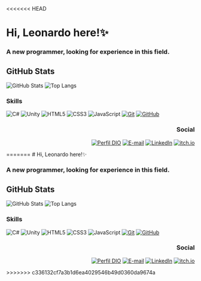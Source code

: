 <<<<<<< HEAD
# Hi, Leonardo here!✨

### A new programmer, looking for experience in this field.

## GitHub Stats

![GitHub Stats](https://github-readme-stats.vercel.app/api?username=leozende&bg_color=00000f&border_color=00FFFF&show_icons=true&icon_color=00f7ff&title_color=00FFFF&text_color=30A3DC)
![Top Langs](https://github-readme-stats-git-masterrstaa-rickstaa.vercel.app/api/top-langs/?username=leozende&bg_color=00000f&border_color=00FFFF&title_color=00FFFF&text_color=30A3DC)

### Skills

![C#](https://img.shields.io/badge/C%23-00000F?style=for-the-badge&logo=c-sharp&logoColor=823085)
![Unity](https://img.shields.io/badge/Unity-00000F?style=for-the-badge&logo=unity&logoColor=white)
![HTML5](https://img.shields.io/badge/HTML-00000F?style=for-the-badge&logo=html5&logoColor=30A3DC)
![CSS3](https://img.shields.io/badge/CSS3-00000F?style=for-the-badge&logo=css3&logoColor=E94D5F)
![JavaScript](https://img.shields.io/badge/JavaScript-00000F?style=for-the-badge&logo=javascript&logoColor=30A3DC)
[![Git](https://img.shields.io/badge/Git-00000F?style=for-the-badge&logo=git&logoColor=E94D5F)](https://git-scm.com/doc)
[![GitHub](https://img.shields.io/badge/GitHub-00000F?style=for-the-badge&logo=github&logoColor=30A3DC)](https://docs.github.com/)

<div style="text-align: right"> 

### Social

[![Perfil DIO](https://img.shields.io/badge/-My%20DIO%20Perfil-30A3DC?style=for-the-badge)](https://web.dio.me/users/leonardo_nakashima)
[![E-mail](https://img.shields.io/badge/-Email-00000F?style=for-the-badge&logo=microsoft-outlook&logoColor=E94D5F)](mailto:waterwhirl@hotmail.com)
[![LinkedIn](https://img.shields.io/badge/-LinkedIn-00000F?style=for-the-badge&logo=linkedin&logoColor=30A3DC)](https://www.linkedin.com/in/leonardo-rezende-nakashima/)
[![itch.io](https://img.shields.io/badge/-itch.io-00000F?style=for-the-badge&logo=itch.io&logoColor=E94D5F)](https://itch.io/profile/waterwhirl)

</div>
=======
# Hi, Leonardo here!✨

### A new programmer, looking for experience in this field.

## GitHub Stats

![GitHub Stats](https://github-readme-stats.vercel.app/api?username=leozende&bg_color=00000f&border_color=00FFFF&show_icons=true&icon_color=00f7ff&title_color=00FFFF&text_color=30A3DC)
![Top Langs](https://github-readme-stats-git-masterrstaa-rickstaa.vercel.app/api/top-langs/?username=leozende&bg_color=00000f&border_color=00FFFF&title_color=00FFFF&text_color=30A3DC)

### Skills

![C#](https://img.shields.io/badge/C%23-00000F?style=for-the-badge&logo=c-sharp&logoColor=823085)
![Unity](https://img.shields.io/badge/Unity-00000F?style=for-the-badge&logo=unity&logoColor=white)
![HTML5](https://img.shields.io/badge/HTML-00000F?style=for-the-badge&logo=html5&logoColor=30A3DC)
![CSS3](https://img.shields.io/badge/CSS3-00000F?style=for-the-badge&logo=css3&logoColor=E94D5F)
![JavaScript](https://img.shields.io/badge/JavaScript-00000F?style=for-the-badge&logo=javascript&logoColor=30A3DC)
[![Git](https://img.shields.io/badge/Git-00000F?style=for-the-badge&logo=git&logoColor=E94D5F)](https://git-scm.com/doc)
[![GitHub](https://img.shields.io/badge/GitHub-00000F?style=for-the-badge&logo=github&logoColor=30A3DC)](https://docs.github.com/)

<div style="text-align: right"> 

### Social

[![Perfil DIO](https://img.shields.io/badge/-My%20DIO%20Perfil-30A3DC?style=for-the-badge)](https://web.dio.me/users/leonardo_nakashima)
[![E-mail](https://img.shields.io/badge/-Email-00000F?style=for-the-badge&logo=microsoft-outlook&logoColor=E94D5F)](mailto:waterwhirl@hotmail.com)
[![LinkedIn](https://img.shields.io/badge/-LinkedIn-00000F?style=for-the-badge&logo=linkedin&logoColor=30A3DC)](https://www.linkedin.com/in/leonardo-rezende-nakashima/)
[![itch.io](https://img.shields.io/badge/-itch.io-00000F?style=for-the-badge&logo=itch.io&logoColor=E94D5F)](https://itch.io/profile/waterwhirl)

</div>
>>>>>>> c336132cf7a3b1d6ea4029546b49d0360da9674a
